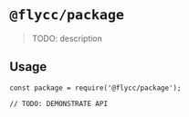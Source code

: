 # `@flycc/package`

> TODO: description

## Usage

```
const package = require('@flycc/package');

// TODO: DEMONSTRATE API
```
